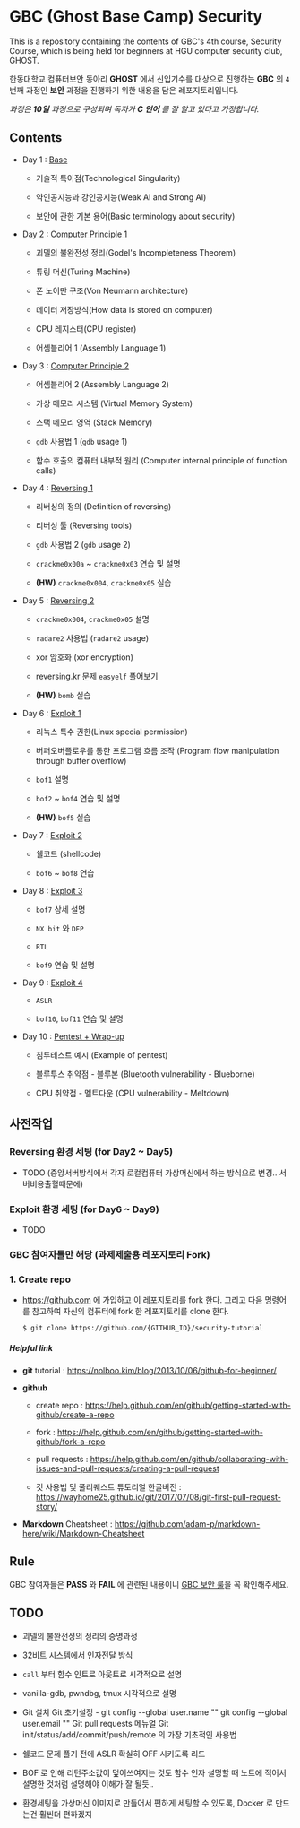 # GBC (Ghost Base Camp) Security 

This is a repository containing the contents of GBC's 4th course, Security Course, which is being held for beginners at HGU computer security club, GHOST.

한동대학교 컴퓨터보안 동아리 **GHOST** 에서 신입기수를 대상으로 진행하는 **GBC** 의 `4` 번째 과정인 **보안** 과정을 진행하기 위한 내용을 담은 레포지토리입니다. 

*과정은 **10일** 과정으로 구성되며 독자가 **C 언어** 를 잘 알고 있다고 가정합니다.*

## Contents

- Day 1 : [Base](01-Base/readme.md)

  - 기술적 특이점(Technological Singularity)

  - 약인공지능과 강인공지능(Weak AI and Strong AI)

  - 보안에 관한 기본 용어(Basic terminology about security)

- Day 2 : [Computer Principle 1](02-Computer1/readme.md)

  - 괴델의 불완전성 정리(Godel's Incompleteness Theorem)

  - 튜링 머신(Turing Machine)

  - 폰 노이만 구조(Von Neumann architecture)

  - 데이터 저장방식(How data is stored on computer)

  - CPU 레지스터(CPU register)

  - 어셈블리어 1 (Assembly Language 1)

- Day 3 : [Computer Principle 2](03-Computer2/readme.md)

  - 어셈블리어 2 (Assembly Language 2)

  - 가상 메모리 시스템 (Virtual Memory System)

  - 스택 메모리 영역 (Stack Memory)

  - `gdb` 사용법 1 (`gdb` usage 1)

  - 함수 호출의 컴퓨터 내부적 원리 (Computer internal principle of function calls)

- Day 4 : [Reversing 1](04-Reversing1/readme.md)

  - 리버싱의 정의 (Definition of reversing)

  - 리버싱 툴 (Reversing tools)

  - `gdb` 사용법 2 (`gdb` usage 2)

  - `crackme0x00a` ~ `crackme0x03` 연습 및 설명 

  - **(HW)** `crackme0x004`, `crackme0x05` 실습 

- Day 5 : [Reversing 2](05-Reversing2/readme.md)

  - `crackme0x004`, `crackme0x05` 설명 

  - `radare2` 사용법 (`radare2` usage)

  - xor 암호화 (xor encryption)

  - reversing.kr 문제 `easyelf` 풀어보기 

  - **(HW)** `bomb` 실습 

- Day 6 : [Exploit 1](06-Exploit1/readme.md)

  - 리눅스 특수 권한(Linux special permission)

  - 버퍼오버플로우를 통한 프로그램 흐름 조작 (Program flow manipulation through buffer overflow)

  - `bof1` 설명 

  - `bof2` ~ `bof4` 연습 및 설명 

  - **(HW)** `bof5` 실습 

- Day 7 : [Exploit 2](07-Exploit2/readme.md)

  - 쉘코드 (shellcode)

  - `bof6` ~ `bof8` 연습 

- Day 8 : [Exploit 3](08-Exploit3/readme.md)

  - `bof7` 상세 설명 

  - `NX bit` 와 `DEP`

  - `RTL`

  - `bof9` 연습 및 설명 

- Day 9 : [Exploit 4](09-Exploit4/readme.md)

  - `ASLR`

  - `bof10`, `bof11` 연습 및 설명 

- Day 10 : [Pentest + Wrap-up](10-Pentesting/readme.md)

  - 침투테스트 예시 (Example of pentest)

  - 블루투스 취약점 - 블루본 (Bluetooth vulnerability - Blueborne)

  - CPU 취약점 - 멜트다운 (CPU vulnerability - Meltdown)

## 사전작업 

### Reversing 환경 세팅 **(for Day2 ~ Day5)**

- TODO (중앙서버방식에서 각자 로컬컴퓨터 가상머신에서 하는 방식으로 변경.. 서버비용출혈때문에) 

### Exploit 환경 세팅 **(for Day6 ~ Day9)**

- TODO

### GBC 참여자들만 해당 (과제제출용 레포지토리 Fork) 

### 1. Create repo

- https://github.com 에 가입하고 이 레포지토리를 fork 한다. 그리고 다음 명령어를 참고하여 자신의 컴퓨터에 fork 한 레포지토리를 clone 한다. 

    ```shell
    $ git clone https://github.com/{GITHUB_ID}/security-tutorial
    ```

##### Helpful link

- **git** tutorial : https://nolboo.kim/blog/2013/10/06/github-for-beginner/

- **github** 

  - create repo : https://help.github.com/en/github/getting-started-with-github/create-a-repo

  - fork : https://help.github.com/en/github/getting-started-with-github/fork-a-repo

  - pull requests : https://help.github.com/en/github/collaborating-with-issues-and-pull-requests/creating-a-pull-request

  - 깃 사용법 및 풀리퀘스트 튜토리얼 한글버전 : https://wayhome25.github.io/git/2017/07/08/git-first-pull-request-story/

- **Markdown** Cheatsheet : https://github.com/adam-p/markdown-here/wiki/Markdown-Cheatsheet

## Rule

GBC 참여자들은 **PASS** 와 **FAIL** 에 관련된 내용이니 [GBC 보안 룰](RULE.md)을 꼭 확인해주세요. 

## TODO

- 괴델의 불완전성의 정리의 증명과정 

- 32비트 시스템에서 인자전달 방식 

- `call` 부터 함수 인트로 아웃트로 시각적으로 설명 

- vanilla-gdb, pwndbg, tmux 시각적으로 설명 

- Git 설치 Git 초기설정 - git config --global user.name "" git config --global user.email "" Git pull requests 메뉴얼 Git init/status/add/commit/push/remote 의 가장 기초적인 사용법 

- 쉘코드 문제 풀기 전에 ASLR 확실히 OFF 시키도록 리드 

- BOF 로 인해 리턴주소값이 덮어쓰여지는 것도 함수 인자 설명할 때 노트에 적어서 설명한 것처럼 설명해야 이해가 잘 될듯.. 

- 환경세팅을 가상머신 이미지로 만들어서 편하게 세팅할 수 있도록, Docker 로 만드는건 훨씬더 편하겠지 
